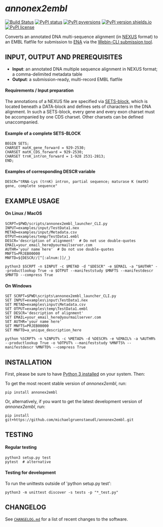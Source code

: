 *annonex2embl*
==============

[![Build Status](https://travis-ci.com/michaelgruenstaeudl/annonex2embl.svg?branch=master)](https://travis-ci.com/michaelgruenstaeudl/annonex2embl)
[![PyPI status](https://img.shields.io/pypi/status/annonex2embl.svg)](https://pypi.python.org/pypi/annonex2embl/)
[![PyPI pyversions](https://img.shields.io/pypi/pyversions/annonex2embl.svg)](https://pypi.python.org/pypi/annonex2embl/)
[![PyPI version shields.io](https://img.shields.io/pypi/v/annonex2embl.svg)](https://pypi.python.org/pypi/annonex2embl/)
[![PyPI license](https://img.shields.io/pypi/l/annonex2embl.svg)](https://pypi.python.org/pypi/annonex2embl/)

Converts an annotated DNA multi-sequence alignment (in [NEXUS](http://wiki.christophchamp.com/index.php?title=NEXUS_file_format) format) to an EMBL flatfile for submission to [ENA](http://www.ebi.ac.uk/ena) via the [Webin-CLI submission tool](https://ena-docs.readthedocs.io/en/latest/cli_05.html).


## INPUT, OUTPUT AND PREREQUISITES
* **Input**: an annotated DNA multiple sequence alignment in NEXUS format; a comma-delimited metadata table
* **Output**: a submission-ready, multi-record EMBL flatfile

#### Requirements / Input preparation
The annotations of a NEXUS file are specified via [SETS-block](http://hydrodictyon.eeb.uconn.edu/eebedia/index.php/Phylogenetics:_NEXUS_Format), which is located beneath a DATA-block and defines sets of characters in the DNA alignment. In such a SETS-block, every gene and every exon charset must be accompanied by one CDS charset. Other charsets can be defined unaccompanied.

#### Example of a complete SETS-BLOCK
```
BEGIN SETS;
CHARSET matK_gene_forward = 929-2530;
CHARSET matK_CDS_forward = 929-2530;
CHARSET trnK_intron_forward = 1-928 2531-2813;
END;
```

#### Examples of corresponding DESCR variable
```
DESCR="tRNA-Lys (trnK) intron, partial sequence; maturase K (matK) gene, complete sequence"
```

## EXAMPLE USAGE
#### On Linux / MacOS
```
SCRPT=$PWD/scripts/annonex2embl_launcher_CLI.py
INPUT=examples/input/TestData1.nex
METAD=examples/input/Metadata.csv
OTPUT=examples/temp/TestData1.embl
DESCR='description of alignment'  # Do not use double-quotes
EMAIL=your_email_here@yourmailserver.com
AUTHR='your name here'  # Do not use double-quotes
MNFTS=PRJEB00000
MNFTD=${DESCR//[^[:alnum:]]/_}

python3 $SCRPT -n $INPUT -c $METAD -d "$DESCR" -e $EMAIL -a "$AUTHR" --productlookup True -o $OTPUT --manifeststudy $MNFTS --manifestdescr $MNFTD --compress True
```

#### On Windows
```
SET SCRPT=$PWD\scripts\annonex2embl_launcher_CLI.py
SET INPUT=examples\input\TestData1.nex
SET METAD=examples\input\Metadata.csv
SET OTPUT=examples\temp\TestData1.embl
SET DESCR='description of alignment'
SET EMAIL=your_email_here@yourmailserver.com
SET AUTHR='your name here'
SET MNFTS=PRJEB00000
SET MNFTD=a_unique_description_here

python %SCRPT% -n %INPUT% -c %METAD% -d %DESCR% -e %EMAIL% -a %AUTHR% --productlookup True -o %OTPUT% --manifeststudy %MNFTS% --manifestdescr %MNFTD% --compress True
```

## INSTALLATION
First, please be sure to have [Python 3 installed](https://www.python.org/downloads/) on your system. Then:

To get the most recent stable version of *annonex2embl*, run:

    pip install annonex2embl

Or, alternatively, if you want to get the latest development version of *annonex2embl*, run:

    pip install git+https://github.com/michaelgruenstaeudl/annonex2embl.git

## TESTING
#### Regular testing

    python3 setup.py test
    pytest  # alternative

#### Testing for development
To run the unittests outside of 'python setup.py test':

    python3 -m unittest discover -s tests -p "*_test.py"

<!--
## TO DO
* Implement improved argparse code: Currently, --taxcheck requires "True" of "False" as parameters. Please modify so that only the presence of --taxcheck indicates "True", whereas its abscence indicates "False".
* Implement improved argparse code: Currently, the software incorrectly says "optional parameters" for all parameters upon execution via `python scripts/annonex2embl_launcher_CLI.py -h`. Please modify so that it correctly differentiates between "required" and "optional" parameters.
-->

## CHANGELOG
See [`CHANGELOG.md`](CHANGELOG.md) for a list of recent changes to the software.
